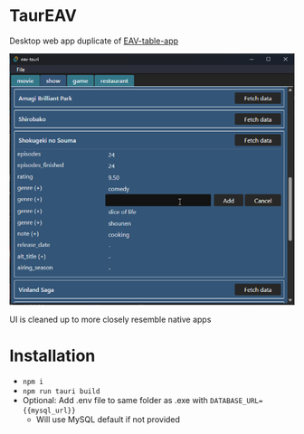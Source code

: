 # TaurEAV

Desktop web app duplicate of [EAV-table-app](https://github.com/sinsinkun/EAV-table-app)

<img src="./screenshot.png" width="600px" />

UI is cleaned up to more closely resemble native apps

# Installation
- `npm i`
- `npm run tauri build`
- Optional: Add .env file to same folder as .exe with `DATABASE_URL={{mysql_url}}`
  - Will use MySQL default if not provided